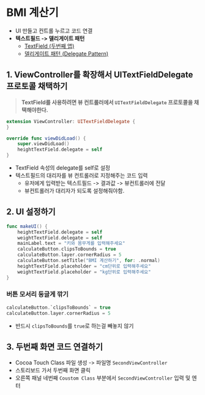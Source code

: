 # BMI 계산기

- UI 만들고 컨트롤 누르고 코드 연결
- **텍스트필드 -> 델리게이트 패턴**
	- [TextField (두번째 앱)](TextField.md)
	- [델리게이트 패턴 (Delegate Pattern)](DelegatePattern.md)

## 1. ViewController를 확장해서 UITextFieldDelegate 프로토콜 채택하기
> **TextField를 사용하려면 뷰 컨트롤러에서 `UITextFieldDelegate` 프로토콜을 채택해야한다.**

```swift
extension ViewController: UITextFieldDelegate {
}
```

```swift
override func viewDidLoad() {
	super.viewDidLoad()
	heightTextField.delegate = self
}
```
- TextField 속성의 delegate를 self로 설정
- 텍스트필드의 대리자를 뷰 컨트롤러로 지정해주는 코드 입력
	- 유저에게 입력받는 텍스트필드 -> 결과값 -> 뷰컨트롤러에 전달
	- 뷰컨트롤러가 대리자가 되도록 설정해줘야함.


## 2. UI 설정하기
```swift
func makeUI() {
	heightTextField.delegate = self
	weightTextField.delegate = self
	mainLabel.text = "키와 몸무게를 입력해주세요"
	calculateButton.clipsToBounds = true
	calculateButton.layer.cornerRadius = 5
	calculateButton.setTitle("BMI 계산하기", for: .normal)
	heightTextField.placeholder = "cm단위로 입력해주세요"
	weightTextField.placeholder = "kg단위로 입력해주세요"
}
```

### 버튼 모서리 둥글게 깎기
```swift
calculateButton.`clipsToBounds` = true
calculateButton.layer.cornerRadius = 5
```
- 반드시 `clipsToBounds`를 `true`로 하는걸 빼놓지 않기



## 3. 두번째 화면 코드 연결하기
- Cocoa Touch Class 파일 생성 -> 파일명 `SecondViewController`
- 스토리보드 가서 두번째 화면 클릭
- 오른쪽 패널 네번째 `Coustom Class` 부분에서 `SecondViewController` 입력 및 엔터